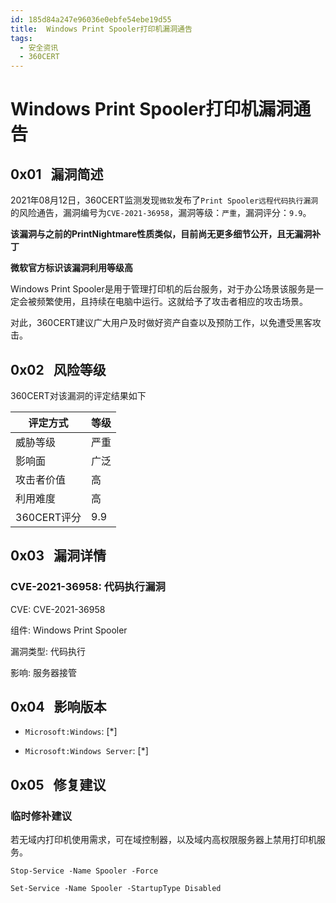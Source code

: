 ```yaml
---
id: 185d84a247e96036e0ebfe54ebe19d55
title:  Windows Print Spooler打印机漏洞通告
tags: 
  - 安全资讯
  - 360CERT
---
```


#  Windows Print Spooler打印机漏洞通告

 0x01   漏洞简述
------------


2021年08月12日，360CERT监测发现`微软`发布了`Print Spooler远程代码执行漏洞`的风险通告，漏洞编号为`CVE-2021-36958`，漏洞等级：`严重`，漏洞评分：`9.9`。

**该漏洞与之前的PrintNightmare性质类似，目前尚无更多细节公开，且无漏洞补丁**

**微软官方标识该漏洞利用等级高**

Windows Print Spooler是用于管理打印机的后台服务，对于办公场景该服务是一定会被频繁使用，且持续在电脑中运行。这就给予了攻击者相应的攻击场景。

对此，360CERT建议广大用户及时做好资产自查以及预防工作，以免遭受黑客攻击。

 0x02   风险等级
------------

360CERT对该漏洞的评定结果如下



| 评定方式 | 等级 |
| --- | --- |
| 威胁等级 | 严重 |
| 影响面 | 广泛 |
| 攻击者价值 | 高 |
| 利用难度 | 高 |
| 360CERT评分 | 9.9 |

 0x03   漏洞详情
------------

### CVE-2021-36958: 代码执行漏洞

CVE: CVE-2021-36958

组件: Windows Print Spooler

漏洞类型: 代码执行

影响: 服务器接管

 0x04   影响版本
------------

- `Microsoft:Windows`: [*]

- `Microsoft:Windows Server`: [*]

 0x05   修复建议
------------

### 临时修补建议

若无域内打印机使用需求，可在域控制器，以及域内高权限服务器上禁用打印机服务。


```
Stop-Service -Name Spooler -Force

Set-Service -Name Spooler -StartupType Disabled

```
